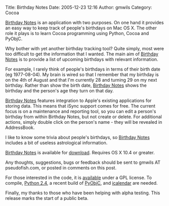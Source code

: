 Title: Birthday Notes
Date: 2005-12-23 12:16
Author: gmwils
Category: Cocoa

[Birthday Notes][] is an application with two purposes. On one hand it
provides an easy way to keep track of people's birthdays on Mac OS X.
The other role it plays is to learn Cocoa programming using Python,
Cocoa and PyObjC.

Why bother with yet another birthday tracking tool? Quite simply, most
were too difficult to get the information that I wanted. The main aim of
[Birthday Notes][] is to provide a list of upcoming birthdays with
relevant information.

For example, I rarely think of people's birthdays in terms of their
birth date (eg 1977-08-04). My brain is wired so that I remember that my
birthday is on the 4th of August and that I'm currently 28 and turning
29 on my next birthday. Rather than show the birth date, [Birthday
Notes][] shows the birthday and the person's age they turn on that day.

[Birthday Notes][] features integration to Apple's existing applications
for storing data. This means that iSync support comes for free. The
current focus is on a maintenance and reporting tool, so you can edit a
person's birthday from within Birthday Notes, but not create or delete.
For additional actions, simply double click on the person's name - they
will be revealed in AddressBook.

I like to know some trivia about people's birthdays, so [Birthday
Notes][] includes a bit of useless astrological information.

[Birthday Notes][] is available for [download][Birthday Notes]. Requires
OS X 10.4 or greater.

Any thoughts, suggestions, bugs or feedback should be sent to gmwils AT
pseudofish.com, or posted in comments on this post.

For those interested in the code, it is [available][] under a GPL
license. To compile, [Python 2.4][], a recent build of [PyObjC][], and
[icalendar][] are needed.

Finally, my thanks to those who have been helping with alpha testing.
This release marks the start of a public beta.

</p>

  [Birthday Notes]: http://www.pseudofish.com/files/BirthdayNotes-0.8.dmg
  [available]: http://www.pseudofish.com/files/BirthdayNotes-0.8.tar.gz
  [Python 2.4]: http://undefined.org/python/
  [PyObjC]: http://pyobjc.sourceforge.net/software/index.php
  [icalendar]: http://codespeak.net/icalendar
